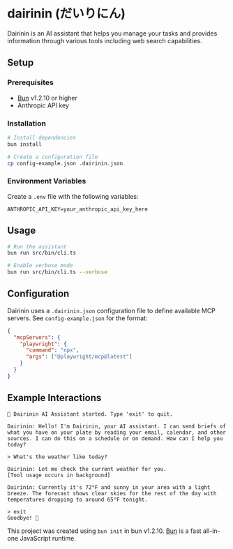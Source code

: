 # dairinin (だいりにん)

Dairinin is an AI assistant that helps you manage your tasks and provides information through various tools including web search capabilities.

## Setup

### Prerequisites

- [Bun](https://bun.sh) v1.2.10 or higher
- Anthropic API key

### Installation

```bash
# Install dependencies
bun install

# Create a configuration file
cp config-example.json .dairinin.json
```

### Environment Variables

Create a `.env` file with the following variables:

```
ANTHROPIC_API_KEY=your_anthropic_api_key_here
```

## Usage

```bash
# Run the assistant
bun run src/bin/cli.ts

# Enable verbose mode
bun run src/bin/cli.ts --verbose
```

## Configuration

Dairinin uses a `.dairinin.json` configuration file to define available MCP servers. See `config-example.json` for the format:

```json
{
  "mcpServers": {
    "playwright": {
      "command": "npx",
      "args": ["@playwright/mcp@latest"]
    }
  }
}
```

## Example Interactions

```
🤖 Dairinin AI Assistant started. Type 'exit' to quit.

Dairinin: Hello! I'm Dairinin, your AI assistant. I can send briefs of what you have on your plate by reading your email, calendar, and other sources. I can do this on a schedule or on demand. How can I help you today?

> What's the weather like today?

Dairinin: Let me check the current weather for you.
[Tool usage occurs in background]

Dairinin: Currently it's 72°F and sunny in your area with a light breeze. The forecast shows clear skies for the rest of the day with temperatures dropping to around 65°F tonight.

> exit
Goodbye! 👋
```

This project was created using `bun init` in bun v1.2.10. [Bun](https://bun.sh) is a fast all-in-one JavaScript runtime.

